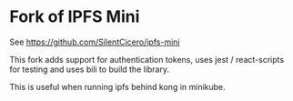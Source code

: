 # Fork of IPFS Mini

See https://github.com/SilentCicero/ipfs-mini

This fork adds support for authentication tokens, uses jest / react-scripts for testing and uses bili to build the library.

This is useful when running ipfs behind kong in minikube.